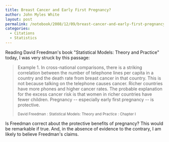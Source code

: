 ```yaml
---
title: Breast Cancer and Early First Pregnancy?
author: John Myles White
layout: post
permalink: /notebook/2008/12/09/breast-cancer-and-early-first-pregnancy/
categories:
  - Citations
  - Statistics
---
```

Reading David Freedman's book "Statistical Models: Theory and Practice" today, I was very struck by this passage:

<blockquote>
<p>Example 1. In cross-national comparisons, there is a striking correlation between the number of telephone lines per capita in a country and the death rate from breast cancer in that country. This is not because talking on the telephone causes cancer. Richer countries have more phones and higher cancer rates. The probable explanation for the excess cancer risk is that women in richer countries have fewer children. Pregnancy -- especially early first pregnancy -- is protective.</p>

<small>David Freedman : Statistical Models: Theory and Practice : Chapter I</small>
</blockquote>

Is Freedman correct about the protective benefits of pregnancy? This would be remarkable if true. And, in the absence of evidence to the contrary, I am likely to believe Freedman's claims.
